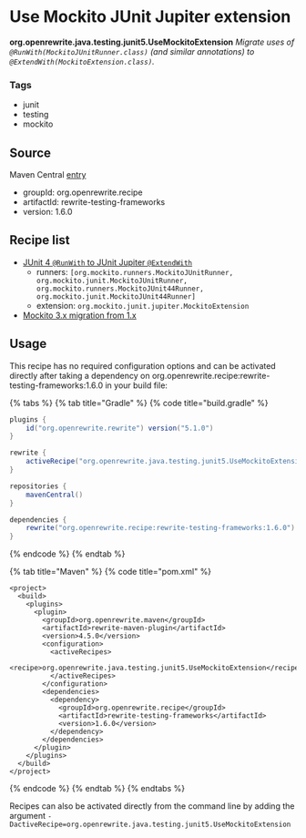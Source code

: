 # Use Mockito JUnit Jupiter extension

 **org.openrewrite.java.testing.junit5.UseMockitoExtension** _Migrate uses of `@RunWith(MockitoJUnitRunner.class)` \(and similar annotations\) to `@ExtendWith(MockitoExtension.class)`._

### Tags

* junit
* testing
* mockito

## Source

Maven Central [entry](https://search.maven.org/artifact/org.openrewrite.recipe/rewrite-testing-frameworks/1.6.0/jar)

* groupId: org.openrewrite.recipe
* artifactId: rewrite-testing-frameworks
* version: 1.6.0

## Recipe list

* [JUnit 4 `@RunWith` to JUnit Jupiter `@ExtendWith`](runnertoextension.md)
  * runners: `[org.mockito.runners.MockitoJUnitRunner, org.mockito.junit.MockitoJUnitRunner, org.mockito.runners.MockitoJUnit44Runner, org.mockito.junit.MockitoJUnit44Runner]`
  * extension: `org.mockito.junit.jupiter.MockitoExtension`
* [Mockito 3.x migration from 1.x](../mockito/mockito1to3migration.md)

## Usage

This recipe has no required configuration options and can be activated directly after taking a dependency on org.openrewrite.recipe:rewrite-testing-frameworks:1.6.0 in your build file:

{% tabs %}
{% tab title="Gradle" %}
{% code title="build.gradle" %}
```groovy
plugins {
    id("org.openrewrite.rewrite") version("5.1.0")
}

rewrite {
    activeRecipe("org.openrewrite.java.testing.junit5.UseMockitoExtension")
}

repositories {
    mavenCentral()
}

dependencies {
    rewrite("org.openrewrite.recipe:rewrite-testing-frameworks:1.6.0")
}
```
{% endcode %}
{% endtab %}

{% tab title="Maven" %}
{% code title="pom.xml" %}
```markup
<project>
  <build>
    <plugins>
      <plugin>
        <groupId>org.openrewrite.maven</groupId>
        <artifactId>rewrite-maven-plugin</artifactId>
        <version>4.5.0</version>
        <configuration>
          <activeRecipes>
            <recipe>org.openrewrite.java.testing.junit5.UseMockitoExtension</recipe>
          </activeRecipes>
        </configuration>
        <dependencies>
          <dependency>
            <groupId>org.openrewrite.recipe</groupId>
            <artifactId>rewrite-testing-frameworks</artifactId>
            <version>1.6.0</version>
          </dependency>
        </dependencies>
      </plugin>
    </plugins>
  </build>
</project>
```
{% endcode %}
{% endtab %}
{% endtabs %}

Recipes can also be activated directly from the command line by adding the argument `-DactiveRecipe=org.openrewrite.java.testing.junit5.UseMockitoExtension`


